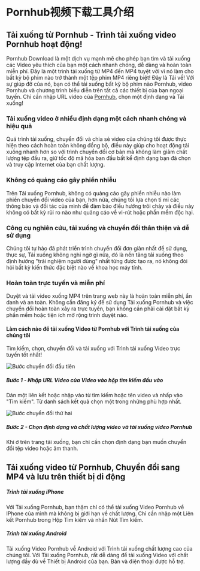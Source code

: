 # Pornhub视频下载工具介绍

## Tải xuống từ Pornhub - Trình tải xuống video Pornhub hoạt động!

Pornhub Download là một dịch vụ mạnh mẽ cho phép bạn tìm và tải xuống các Video yêu thích của bạn một cách nhanh chóng, dễ dàng và hoàn toàn miễn phí. Đây là một trình tải xuống từ MP4 đến MP4 tuyệt vời vì nó làm cho bất kỳ bộ phim nào trở thành một tệp phim MP4 riêng biệt! Đây là Tải về! Với sự giúp đỡ của nó, bạn có thể tải xuống bất kỳ bộ phim nào Pornhub, video Pornhub và chương trình biểu diễn trên tất cả các thiết bị của bạn ngoại tuyến. Chỉ cần nhập URL video của [Pornhub](https://www.pornhub.com), chọn một định dạng và Tải xuống!

### Tải xuống video ở nhiều định dạng một cách nhanh chóng và hiệu quả

Quá trình tải xuống, chuyển đổi và chia sẻ video của chúng tôi được thực hiện theo cách hoàn toàn không đồng bộ, điều này giúp cho hoạt động tải xuống nhanh hơn so với trình chuyển đổi cơ bản mà không làm giảm chất lượng tệp đầu ra, giữ tốc độ mã hóa ban đầu bất kể định dạng bạn đã chọn và truy cập Internet của bạn chất lượng.

### Không có quảng cáo gây phiền nhiễu

Trên Tải xuống Pornhub, không có quảng cáo gây phiền nhiễu nào làm phiền chuyển đổi video của bạn, hơn nữa, chúng tôi lựa chọn tỉ mỉ các thông báo và đối tác của mình để đảm bảo điều hướng trôi chảy và điều này không có bất kỳ rủi ro nào như quảng cáo về vi-rút hoặc phần mềm độc hại.

### Công cụ nghiên cứu, tải xuống và chuyển đổi thân thiện và dễ sử dụng

Chúng tôi tự hào đã phát triển trình chuyển đổi đơn giản nhất để sử dụng, thực sự, Tải xuống không nghi ngờ gì nữa, đó là nền tảng tải xuống theo định hướng "trải nghiệm người dùng" nhất từng được tạo ra, nó không đòi hỏi bất kỳ kiến ​​thức đặc biệt nào về khoa học máy tính.

### Hoàn toàn trực tuyến và miễn phí

Duyệt và tải video xuống MP4 trên trang web này là hoàn toàn miễn phí, ẩn danh và an toàn. Không cần đăng ký để sử dụng Tải xuống Pornhub và việc chuyển đổi hoàn toàn xảy ra trực tuyến, bạn không cần phải cài đặt bất kỳ phần mềm hoặc tiện ích mở rộng trình duyệt nào.

#### Làm cách nào để tải xuống Video từ Pornhub với Trình tải xuống của chúng tôi

Tìm kiếm, chọn, chuyển đổi và tải xuống với Trình tải xuống Video trực tuyến tốt nhất!

![Bước chuyển đổi đầu tiên](/i/saveporn.net/img/front1.png)

##### Bước 1 - Nhập URL Video của Video vào hộp tìm kiếm đầu vào

Dán một liên kết hoặc nhập vào từ tìm kiếm hoặc tên video và nhấp vào "Tìm kiếm". Từ danh sách kết quả chọn một trong những phù hợp nhất.

![Bước chuyển đổi thứ hai](/i/saveporn.net/img/front2.png)

##### Bước 2 - Chọn định dạng và chất lượng video và tải xuống video Pornhub

Khi ở trên trang tải xuống, bạn chỉ cần chọn định dạng bạn muốn chuyển đổi tệp video hoặc âm thanh.

## Tải xuống video từ Pornhub, Chuyển đổi sang MP4 và lưu trên thiết bị di động

##### Trình tải xuống iPhone

Với Tải xuống Pornhub, bạn thậm chí có thể tải xuống Video Pornhub về IPhone của mình mà không bị giới hạn về chất lượng. Chỉ cần nhập một Liên kết Pornhub trong Hộp Tìm kiếm và nhấn Nút Tìm kiếm.

##### Trình tải xuống Android

Tải xuống Video Pornhub về Android với Trình tải xuống chất lượng cao của chúng tôi. Với Tải xuống Pornhub, rất dễ dàng để tải xuống Video với chất lượng đầy đủ về Thiết bị Android của bạn. Bàn và điện thoại được hỗ trợ.